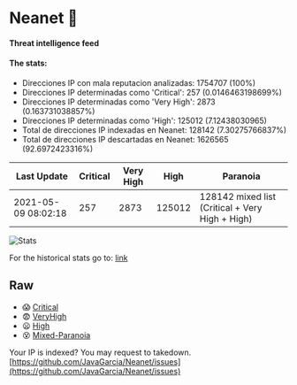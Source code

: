 # Neanet :hocho:
#### Threat intelligence feed
#### The stats:

- Direcciones IP con mala reputacion analizadas: 1754707 (100%)
- Direcciones IP determinadas como 'Critical':  257 (0.0146463198699%)
- Direcciones IP determinadas como 'Very High':  2873 (0.163731038857%)
- Direcciones IP determinadas como 'High':  125012 (7.12438030965)
- Total de direcciones IP indexadas en Neanet:  128142 (7.30275766837%)
- Total de direcciones IP descartadas en Neanet:  1626565 (92.6972423316%)

| Last Update | Critical | Very High | High | Paranoia |
| --- | --- | --- | --- | --- |
| 2021-05-09 08:02:18 | 257 | 2873 | 125012 | 128142 mixed list (Critical + Very High + High)|

![Stats](https://docs.google.com/spreadsheets/d/e/2PACX-1vSnaNMIXVabIpDJjufMlzH7poXnshF3mgd8Is1g9ytUEzVsP5my4Trn8f-xkoLLQ38xpL3HtmUexLo6/pubchart?oid=501124687&format=image)

For the historical stats go to: [link](/stats.csv)
## Raw
- :scream: [Critical](https://raw.githubusercontent.com/JavaGarcia/Neanet/master/blacklists/neanet_critical.txt)
- :fearful: [VeryHigh](https://raw.githubusercontent.com/JavaGarcia/Neanet/master/blacklists/neanet_veryHigh.txtt)
- :frowning: [High](https://raw.githubusercontent.com/JavaGarcia/Neanet/master/blacklists/neanet_high.txt)
- :dizzy_face: [Mixed-Paranoia](https://raw.githubusercontent.com/JavaGarcia/Neanet/master/blacklists/neanet_all.txt)


Your IP is indexed? You may request to takedown. [https://github.com/JavaGarcia/Neanet/issues](https://github.com/JavaGarcia/Neanet/issues)




























































































































































































































































































































































































































































































































































































































































































































































































































































































































































































































































































































































































































































































































































































































































































































































































































































































































































































































































































































































































































































































































































































































































































































































































































































































































































































































































































































































































































































































































































































































































































































































































































































































































































































































































































































































































































































































































































































































































































































































































































































































































































































































































































































































































































































































































































































































































































































































































































































































































































































































































































































































































































































































































































































































































































































































































































































































































































































































































































































































































































































































































































































































































































































































































































